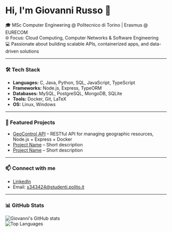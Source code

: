 # Hi, I'm Giovanni Russo 👋

🎓 MSc Computer Engineering @ Politecnico di Torino | Erasmus @ EURECOM  
🌐 Focus: Cloud Computing, Computer Networks & Software Engineering  
💻 Passionate about building scalable APIs, containerized apps, and data-driven solutions

---

### 🛠️ Tech Stack
- **Languages:** C, Java, Python, SQL, JavaScript, TypeScript  
- **Frameworks:** Node.js, Express, TypeORM  
- **Databases:** MySQL, PostgreSQL, MongoDB, SQLite  
- **Tools:** Docker, Git, LaTeX  
- **OS:** Linux, Windows

---

### 🚀 Featured Projects
- [GeoControl API](https://github.com/GiovanniRusso2002/GeoControl-API) – RESTful API for managing geographic resources, Node.js + Express + Docker  
- [Project Name](link) – Short description  
- [Project Name](link) – Short description

---

### 📫 Connect with me
- [LinkedIn](https://www.linkedin.com/in/giovanni-russo-669302210/)  
- Email: s343424@studenti.polito.it

---

### 📊 GitHub Stats
![Giovanni's GitHub stats](https://github-readme-stats.vercel.app/api?username=GiovanniRusso2002&show_icons=true&theme=radical)  
![Top Languages](https://github-readme-stats.vercel.app/api/top-langs/?username=GiovanniRusso2002&layout=compact)
